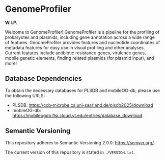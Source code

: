 # GenomeProfiler

**W.I.P.**

Welcome to GenomeProfiler! GenomeProfiler is a pipeline for the profiling of prokaryotes and plasmids, including gene annotation across a wide range of features. GenomeProfiler provides features and nucleotide coordinates of metadata features for easy use in visual profiling and other analyses. Current features include antibiotic resistance genes, virulence genes, mobile genetic elements, finding related plasmids (for plasmid input), and more!

## Database Dependencies

To obtain the necessary databases for PLSDB and mobileOG-db, please use the following URLS:
- PLSDB: <https://ccb-microbe.cs.uni-saarland.de/plsdb2025/download>
- mobileOG-db: <https://mobileogdb.flsi.cloud.vt.edu/entries/database_download>

## Semantic Versioning

This repository adheres to Semantic Versioning 2.0.0: <https://semver.org/>.

The current version of this repository is stated in `./VERSION.txt`.
